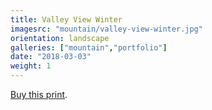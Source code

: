 ```yaml
---
title: Valley View Winter
imagesrc: "mountain/valley-view-winter.jpg"
orientation: landscape
galleries: ["mountain","portfolio"]
date: "2018-03-03"
weight: 1
---
```


[Buy this print](https://weshargrovephotography.square.site/product/valley-view-winter/31).
